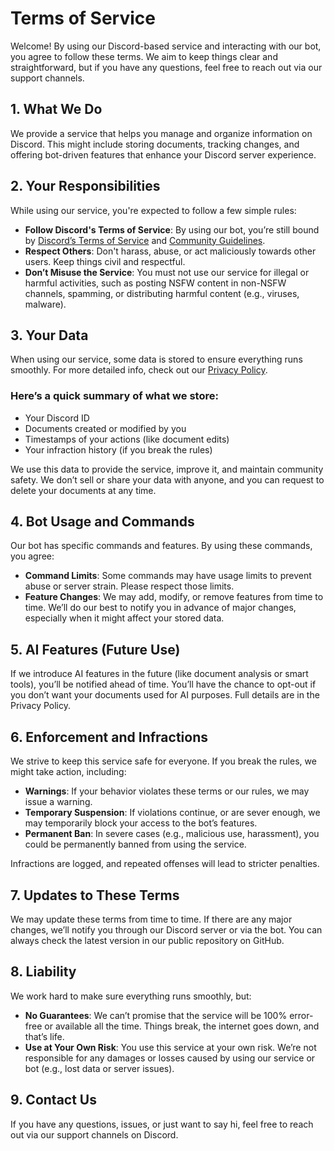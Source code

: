 # Terms of Service

Welcome!
By using our Discord-based service and interacting with our bot, you agree to follow these terms. We aim to keep things clear and straightforward, but if you have any questions, feel free to reach out via our support channels.

## 1. What We Do
We provide a service that helps you manage and organize information on Discord. This might include storing documents, tracking changes, and offering bot-driven features that enhance your Discord server experience.

## 2. Your Responsibilities
While using our service, you're expected to follow a few simple rules:
- **Follow Discord's Terms of Service**: By using our bot, you’re still bound by [Discord’s Terms of Service](https://discord.com/terms) and [Community Guidelines](https://discord.com/guidelines).
- **Respect Others**: Don't harass, abuse, or act maliciously towards other users. Keep things civil and respectful.
- **Don’t Misuse the Service**: You must not use our service for illegal or harmful activities, such as posting NSFW content in non-NSFW channels, spamming, or distributing harmful content (e.g., viruses, malware).

## 3. Your Data
When using our service, some data is stored to ensure everything runs smoothly. For more detailed info, check out our [Privacy Policy](https://github.com/Compendium-Discord-Bot/Legal-Stuff-We-Are-Required-To-Share/blob/main/PRIVACY-POLICY.md).

### Here’s a quick summary of what we store:
- Your Discord ID
- Documents created or modified by you
- Timestamps of your actions (like document edits)
- Your infraction history (if you break the rules)

We use this data to provide the service, improve it, and maintain community safety. We don’t sell or share your data with anyone, and you can request to delete your documents at any time.

## 4. Bot Usage and Commands
Our bot has specific commands and features. By using these commands, you agree:
- **Command Limits**: Some commands may have usage limits to prevent abuse or server strain. Please respect those limits.
- **Feature Changes**: We may add, modify, or remove features from time to time. We’ll do our best to notify you in advance of major changes, especially when it might affect your stored data.

## 5. AI Features (Future Use)
If we introduce AI features in the future (like document analysis or smart tools), you’ll be notified ahead of time. You’ll have the chance to opt-out if you don’t want your documents used for AI purposes. Full details are in the Privacy Policy.

## 6. Enforcement and Infractions
We strive to keep this service safe for everyone. If you break the rules, we might take action, including:
- **Warnings**: If your behavior violates these terms or our rules, we may issue a warning.
- **Temporary Suspension**: If violations continue, or are sever enough, we may temporarily block your access to the bot’s features.
- **Permanent Ban**: In severe cases (e.g., malicious use, harassment), you could be permanently banned from using the service.

Infractions are logged, and repeated offenses will lead to stricter penalties.

## 7. Updates to These Terms
We may update these terms from time to time. If there are any major changes, we’ll notify you through our Discord server or via the bot. You can always check the latest version in our public repository on GitHub.

## 8. Liability
We work hard to make sure everything runs smoothly, but:
- **No Guarantees**: We can’t promise that the service will be 100% error-free or available all the time. Things break, the internet goes down, and that’s life.
- **Use at Your Own Risk**: You use this service at your own risk. We’re not responsible for any damages or losses caused by using our service or bot (e.g., lost data or server issues).

## 9. Contact Us
If you have any questions, issues, or just want to say hi, feel free to reach out via our support channels on Discord.
